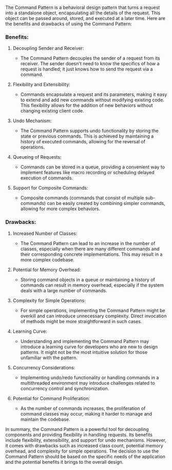 The Command Pattern is a behavioral design pattern that turns a request into a standalone object, encapsulating all the details of the request. This object can be passed around, stored, and executed at a later time. Here are the benefits and drawbacks of using the Command Pattern:

### Benefits:

1. Decoupling Sender and Receiver:
    - The Command Pattern decouples the sender of a request from its receiver. The sender doesn't need to know the specifics of how a request is handled; it just knows how to send the request via a command.

2. Flexibility and Extensibility:
    - Commands encapsulate a request and its parameters, making it easy to extend and add new commands without modifying existing code. This flexibility allows for the addition of new behaviors without changing existing client code.

3. Undo Mechanism:
    - The Command Pattern supports undo functionality by storing the state or previous commands. This is achieved by maintaining a history of executed commands, allowing for the reversal of operations.

4. Queueing of Requests:
    - Commands can be stored in a queue, providing a convenient way to implement features like macro recording or scheduling delayed execution of commands.

5. Support for Composite Commands:
    - Composite commands (commands that consist of multiple sub-commands) can be easily created by combining simpler commands, allowing for more complex behaviors.

### Drawbacks:

1. Increased Number of Classes:
    - The Command Pattern can lead to an increase in the number of classes, especially when there are many different commands and their corresponding concrete implementations. This may result in a more complex codebase.

2. Potential for Memory Overhead:
    - Storing command objects in a queue or maintaining a history of commands can result in memory overhead, especially if the system deals with a large number of commands.

3. Complexity for Simple Operations:
    - For simple operations, implementing the Command Pattern might be overkill and can introduce unnecessary complexity. Direct invocation of methods might be more straightforward in such cases.

4. Learning Curve:
    - Understanding and implementing the Command Pattern may introduce a learning curve for developers who are new to design patterns. It might not be the most intuitive solution for those unfamiliar with the pattern.

5. Concurrency Considerations:
    - Implementing undo/redo functionality or handling commands in a multithreaded environment may introduce challenges related to concurrency control and synchronization.

6. Potential for Command Proliferation:
    - As the number of commands increases, the proliferation of command classes may occur, making it harder to manage and maintain the codebase.

In summary, the Command Pattern is a powerful tool for decoupling components and providing flexibility in handling requests. Its benefits include flexibility, extensibility, and support for undo mechanisms. However, it comes with drawbacks such as increased class count, potential memory overhead, and complexity for simple operations. The decision to use the Command Pattern should be based on the specific needs of the application and the potential benefits it brings to the overall design.